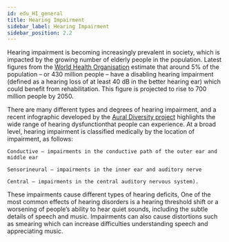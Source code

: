 ```yaml
---
id: edu_HI_general
title: Hearing Impairment
sidebar_label: Hearing Impairment
sidebar_position: 2.2
---
```


<!-- 
- Bit about intro to hearing loss
- state the obvious stuff: frequency smearing, loss of loudness etc
- talk about how hearing loss is complex and different, lots of different types (Aural diversity links)
-->

Hearing impairment is becoming increasingly prevalent in society, which is impacted by the growing number of elderly people in the population. Latest figures from the [World Health Organisation](https://www.who.int/news-room/fact-sheets/detail/deafness-and-hearing-loss) estimate that around 5% of the population – or 430 million people – have a disabling hearing impairment (defined as a hearing loss of at least 40 dB in the better hearing ear) which could benefit from rehabilitation. This figure is projected to rise to 700 million people by 2050.

There are many different types and degrees of hearing impairment, and a recent infographic developed by the [Aural Diversity project](https://auraldiversity.org/infographic.html) highlights the wide range of hearing dysfunctionthat people can experience. At a broad level, hearing impairment is classified medically by the location of impairment, as follows: 

    Conductive – impairments in the conductive path of the outer ear and middle ear 

    Sensorineural – impairments in the inner ear and auditory nerve 

    Central – impairments in the central auditory nervous system).  

These impairments cause different types of hearing deficits, One of the most common effects of hearing disorders is a hearing threshold shift or a worsening of people’s ability to hear quiet sounds, including the subtle details of speech and music. Impairments can also cause distortions such as smearing which can increase difficulties understanding speech and appreciating music. 